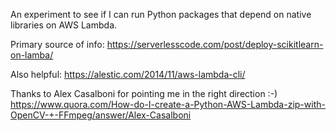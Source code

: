 
An experiment to see if I can run Python packages that depend on native libraries on AWS Lambda.

Primary source of info: https://serverlesscode.com/post/deploy-scikitlearn-on-lamba/

Also helpful: https://alestic.com/2014/11/aws-lambda-cli/

Thanks to Alex Casalboni for pointing me in the right direction :-)
https://www.quora.com/How-do-I-create-a-Python-AWS-Lambda-zip-with-OpenCV-+-FFmpeg/answer/Alex-Casalboni